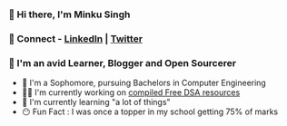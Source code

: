 ### 👀 Hi there, I'm **Minku Singh**

### 👀 Connect - [LinkedIn](https://www.linkedin.com/in/minku-singh-2943a51a5/) | [Twitter](https://twitter.com/minkusingh_) 

### 👀 I'm an avid Learner, Blogger and Open Sourcerer
-   🐣 I'm a Sophomore, pursuing Bachelors in Computer Engineering
-   👩‍💻 I'm currently working on [compiled Free DSA resources](https://github.com/minku-singh/DSA-free-resources)
-   🧃 I'm currently learning "a lot of things"
-   😶 Fun Fact : I was once a topper in my school getting 75% of marks


